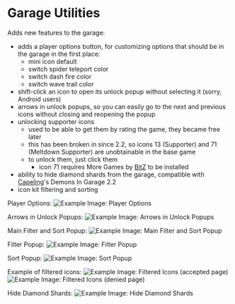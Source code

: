 # Garage Utilities

Adds new features to the garage:
- adds a player options button, for customizing options that should be in the garage in the first place:
  - mini icon default
  - switch spider teleport color
  - switch dash fire color
  - switch wave trail color
- shift-click an icon to open its unlock popup without selecting it (sorry, Android users)
- arrows in unlock popups, so you can easily go to the next and previous icons without closing and reopening the popup
- unlocking supporter icons
  - used to be able to get them by rating the game, they became free later
  - this has been broken in since 2.2, so icons 13 (Supporter) and 71 (Meltdown Supporter) are unobtainable in the base game
  - to unlock them, just click them
    - icon 71 requires More Games by [BitZ](user:7624979) to be installed
- ability to hide diamond shards from the garage, compatible with [Capeling](user:18226543)'s Demons In Garage 2.2
- icon kit filtering and sorting

Player Options:
![Example Image: Player Options](nytelyte.garage_utilities/player-options.png)

Arrows in Unlock Popups:
![Example Image: Arrows in Unlock Popups](nytelyte.garage_utilities/arrows-in-unlock-popups.png)

Main Filter and Sort Popup:
![Example Image: Main Filter and Sort Popup](nytelyte.garage_utilities/filter-and-sort.png)

Filter Popup:
![Example Image: Filter Popup](nytelyte.garage_utilities/filter.png)

Sort Popup:
![Example Image: Sort Popup](nytelyte.garage_utilities/filter.png)

Example of filtered icons:
![Example Image: Filtered Icons (accepted page)](nytelyte.garage_utilities/filter-example-accepted.png)
![Example Image: Filtered Icons (denied page)](nytelyte.garage_utilities/filter-example-denied.png)

Hide Diamond Shards:
![Example Image: Hide Diamond Shards](nytelyte.garage_utilities/hide-diamond-shards.png)
